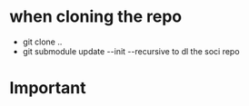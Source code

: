 # when cloning the repo

- git clone ..
- git submodule update --init --recursive to dl the soci repo

# Important
